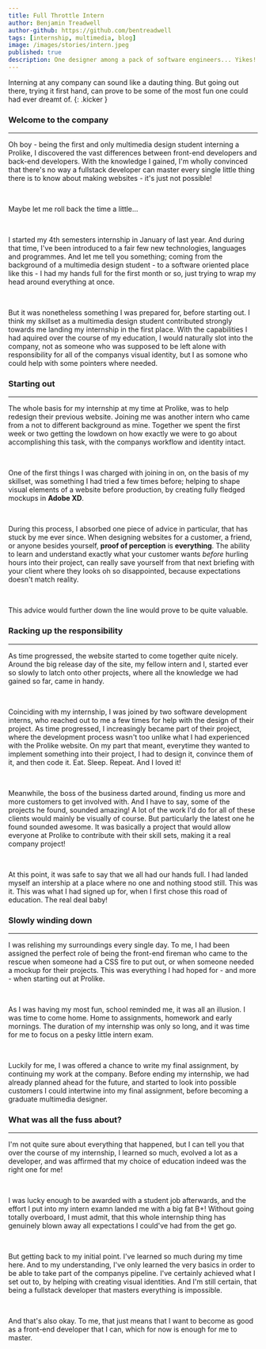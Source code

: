 ```yaml
---
title: Full Throttle Intern
author: Benjamin Treadwell
author-github: https://github.com/bentreadwell
tags: [internship, multimedia, blog]
image: /images/stories/intern.jpeg
published: true
description: One designer among a pack of software engineers... Yikes!
---
```


Interning at any company can sound like a dauting thing. But going out there, trying it first hand, can prove to be some of the most fun one could had ever dreamt of.
{: .kicker }

### Welcome to the company

<hr>

Oh boy - being the first and only multimedia design student interning a Prolike, I discovered the vast differences between front-end developers and back-end developers. With the knowledge I gained, I'm wholly convinced that there's no way a fullstack developer can master every single little thing there is to know about making websites - it's just not possible!

<br>

Maybe let me roll back the time a little...

<br>

I started my 4th semesters internship in January of last year. And during that time, I've been introduced to a fair few new technologies, languages and programmes. And let me tell you something; coming from the background of a multimedia design student - to a software oriented place like this - I had my hands full for the first month or so, just trying to wrap my head around everything at once.

<br>

But it was nonetheless something I was prepared for, before starting out. I think my skillset as a multimedia design student contributed strongly towards me landing my internship in the first place. With the capabilities I had aquired over the course of my education, I would naturally slot into the company, not as someone who was supposed to be left alone with responsibility for all of the companys visual identity, but I as somone who could help with some pointers where needed.

### Starting out

<hr>

The whole basis for my internship at my time at Prolike, was to help redesign their previous website. Joining me was another intern who came from a not to different background as mine. Together we spent the first week or two getting the lowdown on how exactly we were to go about accomplishing this task, with the companys workflow and identity intact.

<br>

One of the first things I was charged with joining in on, on the basis of my skillset, was something I had tried a few times before; helping to shape visual elements of a website before production, by creating fully fledged mockups in **Adobe XD**.

<br>

During this process, I absorbed one piece of advice in particular, that has stuck by me ever since. When designing websites for a customer, a friend, or anyone besides yourself, **proof of perception** is **everything**. The ability to learn and understand exactly what your customer wants *before* hurling hours into their project, can really save yourself from that next briefing with your client where they looks oh so disappointed, because expectations doesn't match reality.

<br>

This advice would further down the line would prove to be quite valuable.

### Racking up the responsibility

<hr>

As time progressed, the website started to come together quite nicely. Around the big release day of the site, my fellow intern and I, started ever so slowly to latch onto other projects, where all the knowledge we had gained so far, came in handy. 

<br>

Coinciding with my internship, I was joined by two software development interns, who reached out to me a few times for help with the design of their project. As time progressed, I increasingly became part of their project, where the development process wasn't too unlike what I had experienced with the Prolike website. On my part that meant, everytime they wanted to implement something into their project, I had to design it, convince them of it, and then code it. Eat. Sleep. Repeat. And I loved it!

<br>

Meanwhile, the boss of the business darted around, finding us more and more customers to get involved with. And I have to say, some of the projects he found, sounded amazing! A lot of the work I'd do for all of these clients would mainly be visually of course. But particularly the latest one he found sounded awesome. It was basically a project that would allow everyone at Prolike to contribute with their skill sets, making it a real company project!

<br>

At this point, it was safe to say that we all had our hands full. I had landed myself an intership at a place where no one and nothing stood still. This was it. This was what I had signed up for, when I first chose this road of education. The real deal baby!

### Slowly winding down

<hr>

I was relishing my surroundings every single day. To me, I had been assigned the perfect role of being the front-end fireman who came to the rescue when someone had a CSS fire to put out, or when someone needed a mockup for their projects. This was everything I had hoped for - and more - when starting out at Prolike.

<br>

As I was having my most fun, school reminded me, it was all an illusion. I was time to come home. Home to assignments, homework and early mornings. The duration of my internship was only so long, and it was time for me to focus on a pesky little intern exam.

<br>

Luckily for me, I was offered a chance to write my final assignment, by continuing my work at the company. Before ending my internship, we had already planned ahead for the future, and started to look into possible customers I could intertwine into my final assignment, before becoming a graduate multimedia designer.

### What was all the fuss about?

<hr>

I'm not quite sure about everything that happened, but I can tell you that over the course of my internship, I learned so much, evolved a lot as a developer, and was affirmed that my choice of education indeed was the right one for me!

<br>

I was lucky enough to be awarded with a student job afterwards, and the effort I put into my intern examn landed me with a big fat B+! Without going totally overboard, I must admit, that this whole internship thing has genuinely blown away all expectations I could've had from the get go.

<br>

But getting back to my initial point. I've learned so much during my time here. And to my understanding, I've only learned the very basics in order to be able to take part of the companys pipeline. I've certainly achieved what I set out to, by helping with creating visual identities. And I'm still certain, that being a fullstack developer that masters everything is impossible.

<br>

And that's also okay. To me, that just means that I want to become as good as a front-end developer that I can, which for now is enough for me to master.